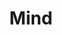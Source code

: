 ---
title: "Mind"

domain:
  grantedPower: |
    Gain a +2 bonus on _bluff_, _diplomacy_, and _sense motive_ checks. Gain a +2 bonus on Will saves against enchantment spells and effects.
  spells: |
    1. {% spell_link comprehend-languages %}
    1. {% spell_link detect-thoughts %}
    1. {% spell_link telepathic-bond-lesser %}
    1. {% spell_link discern-lies %}
    1. {% spell_link telepathic-bond %}
    1. {% spell_link probe-thoughts %}
    1. {% spell_link brain-spider %}
    1. {% spell_link mind-blank %}
    1. {% spell_link weird %}
---